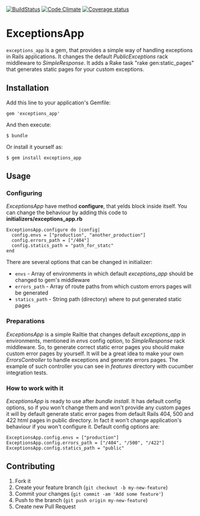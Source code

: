 [![BuildStatus](https://travis-ci.org/kaize/exceptions_app.png?branch=master)](https://travis-ci.org/kaize/exceptions_app)
[![Code Climate](https://codeclimate.com/badge.png)](https://codeclimate.com/github/kaize/exceptions_app)
[![Coverage status](https://coveralls.io/repos/kaize/exceptions_app/badge.png?branch=master)](https://coveralls.io/repos/kaize/exceptions_app)

# ExceptionsApp

`exceptions_app` is a gem, that provides a simple way of handling exceptions in Rails applications. 
It changes the default *PublicExceptions* rack middleware to *SimpleResponse*. It adds a Rake task "rake gen:static_pages" that generates static pages for your custom exceptions.

## Installation

Add this line to your application's Gemfile:

    gem 'exceptions_app'

And then execute:

    $ bundle

Or install it yourself as:

    $ gem install exceptions_app

## Usage

### Configuring

*ExceptionsApp* have method __configure__, that yelds block inside itself. You can change the behaviour by adding this code to **initializers/exceptions_app.rb**

	ExceptionsApp.configure do |config|
	  config.envs = ["production", "another_production"]
	  config.errors_path = ["/404"]
	  config.statics_path = "path_for_statc"
	end

There are several options that can be changed in initializer:

 - `envs` - 		Array of environments in which default *exceptions_app* should be changed to gem's middleware
 - `errors_path` - 	Array of route paths from which custom errors pages will be generated
 - `statics_path` - String path (directory) where to put generated static pages

### Preparations

*ExceptionsApp* is a simple Railtie that changes default *exceptions_app* in environments, mentioned in *envs* config option, to *SimpleResponse* rack middleware. So, to generate correct static error pages you should make custom error pages by yourself. It will be a great idea to make your own *ErrorsController* to handle exceptions and generate errors pages. The example of such controller you can see in *features* directory with cucumber integration tests.

### How to work with it

*ExceptionsApp* is ready to use after *bundle install*. It has default config options, so if you won't change them and won't provide any custom pages it will by default generate static error pages from default Rails 404, 500 and 422 html pages in public directory. In fact it won't change application's behaviour if you won't configure it. Default config options are:

	ExceptionsApp.config.envs = ["production"]
	ExceptionsApp.config.errors_path = ["/404", "/500", "/422"]
	ExceptionsApp.config.statics_path = "public"


## Contributing

1. Fork it
2. Create your feature branch (`git checkout -b my-new-feature`)
3. Commit your changes (`git commit -am 'Add some feature'`)
4. Push to the branch (`git push origin my-new-feature`)
5. Create new Pull Request
